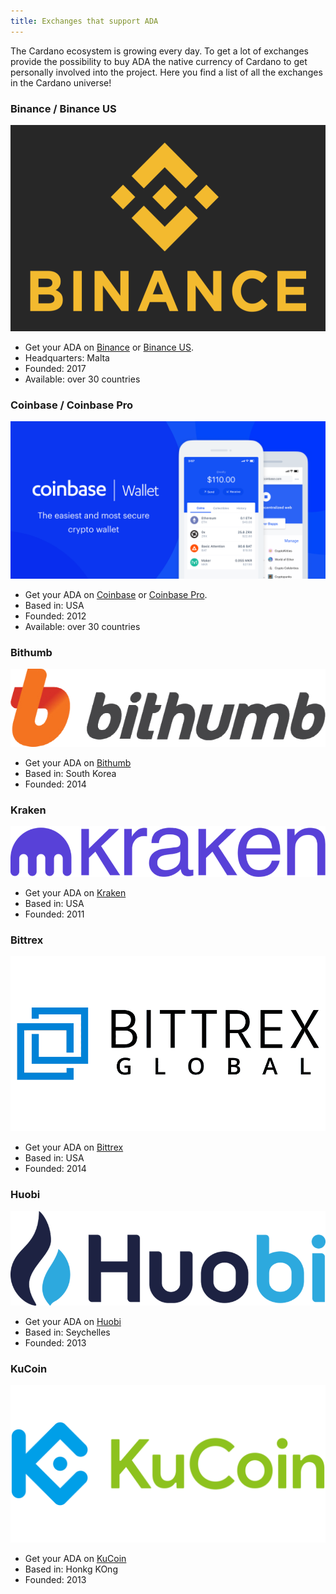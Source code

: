 ```yaml
---
title: Exchanges that support ADA
---
```

The Cardano ecosystem is growing every day. To get a lot of exchanges provide the possibility to buy ADA the native currency of Cardano to get personally involved into the project. Here you find a list of all the exchanges in the Cardano universe!

### Binance / Binance US
![Logo Binance](/projects/exchanges-wallets/Logo-Binance.png)
* Get your ADA on <a href="https://www.binance.com/" target="_blank">Binance</a> or <a href="https://www.binance.us/" target="_blank">Binance US</a>.
* Headquarters: Malta
* Founded: 2017
* Available: over 30 countries

### Coinbase / Coinbase Pro
![Logo Coinbase](/projects/exchanges-wallets/Logo-Coinbase.png)
* Get your ADA on <a href="https:www.coinbase.com/" target="_blank">Coinbase</a> or <a href="https://pro.coinbase.com/" target="_blank">Coinbase Pro</a>.
* Based in: USA
* Founded: 2012
* Available: over 30 countries

### Bithumb 
![Logo Bithumb](/projects/exchanges-wallets/Logo-Bithumb.png)
* Get your ADA on <a href="https://en.bithumb.com/" target="_blank">Bithumb</a>
* Based in: South Korea
* Founded: 2014

### Kraken 
![Logo Kraken](/projects/exchanges-wallets/Logo-Kraken.png)
* Get your ADA on <a href="https://www.kraken.com/" target="_blank">Kraken</a>
* Based in: USA
* Founded: 2011

### Bittrex 
![Logo Bittrex](/projects/exchanges-wallets/Logo-Bittrex.png)
* Get your ADA on <a href="https://global.bittrex.com/" target="_blank">Bittrex</a>
* Based in: USA
* Founded: 2014

### Huobi 
![Logo Huobi](/projects/exchanges-wallets/Logo-Huobi.png)
* Get your ADA on <a href="https://www.huobi.com/" target="_blank">Huobi</a>
* Based in: Seychelles
* Founded: 2013

### KuCoin 
![Logo KuCoin](/projects/exchanges-wallets/Logo-KuCoin.png)
* Get your ADA on <a href="https://www.kucoin.com/" target="_blank">KuCoin</a>
* Based in: Honkg KOng
* Founded: 2013





